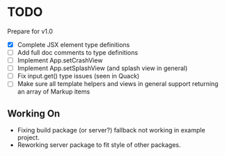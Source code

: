 # TODO

Prepare for v1.0

- [x] Complete JSX element type definitions
- [ ] Add full doc comments to type definitions
- [ ] Implement App.setCrashView
- [ ] Implement App.setSplashView (and splash view in general)
- [ ] Fix input.get() type issues (seen in Quack)
- [ ] Make sure all template helpers and views in general support returning an array of Markup items

## Working On

- Fixing build package (or server?) fallback not working in example project.
- Reworking server package to fit style of other packages.

